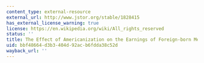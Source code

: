 ```yaml
---
content_type: external-resource
external_url: http://www.jstor.org/stable/1828415
has_external_license_warning: true
license: https://en.wikipedia.org/wiki/All_rights_reserved
status: ''
title: The Effect of Americanization on the Earnings of Foreign-born Men
uid: bbf48664-d3b3-404d-92ac-b6fdda38c52d
wayback_url: ''
---
```

